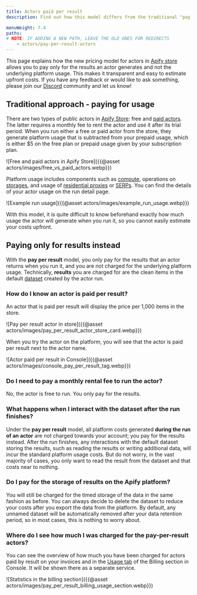 ```yaml
---
title: Actors paid per result
description: Find out how this model differs from the traditional "pay for usage" model and how this benefits you.

menuWeight: 7.4
paths:
# NOTE: IF ADDING A NEW PATH, LEAVE THE OLD ONES FOR REDIRECTS
    - actors/pay-per-result-actors
---
```


This page explains how the new pricing model for actors in [Apify store](https://apify.com/store) allows you to pay only for the results an actor generates and not the underlying platform usage. This makes it transparent and easy to estimate upfront costs. If you have any feedback or would like to ask something, please join our [Discord](https://discord.gg/qkMS6pU4cF) community and let us know!

## Traditional approach - paying for usage

There are two types of public actors in [Apify Store](https://apify.com/store): free and [paid actors](https://docs.apify.com/platform/actors/paid-actors). The latter requires a monthly fee to rent the actor and use it after its trial period. When you run either a free or paid actor from the store, they generate platform usage that is subtracted from your prepaid usage, which is either $5 on the free plan or prepaid usage given by your subscription plan.

![Free and paid actors in Apify Store]({{@asset actors/images/free_vs_paid_actors.webp}})

Platform usage includes components such as [compute](https://docs.apify.com/platform/actors/running/compute-units), operations on [storages](https://docs.apify.com/platform/storage), and usage of [residential proxies](https://docs.apify.com/platform/proxy/residential-proxy) or [SERPs](<https://docs.apify.com/platform/proxy/google-serp-proxy>). You can find the details of your actor usage on the run detail page.

![Example run usage]({{@asset actors/images/example_run_usage.webp}})

With this model, it is quite difficult to know beforehand exactly how much usage the actor will generate when you run it, so you cannot easily estimate your costs upfront.

## Paying only for results instead

With the **pay per result** model, you only pay for the results that an actor returns when you run it, and you are not charged for the underlying platform usage. Technically, **results** you are charged for are the clean items in the default [dataset](https://docs.apify.com/platform/storage/dataset) created by the actor run.

<!-- TODO - add a bit about the ability to set the maximum limits actor should return -->

### How do I know an actor is paid per result?
An actor that is paid per result will display the price per 1,000 items in the store.

![Pay per result actor in store]({{@asset actors/images/pay_per_result_actor_store_card.webp}})

When you try the actor on the platform, you will see that the actor is paid per result next to the actor name.

![Actor paid per result in Console]({{@asset actors/images/console_pay_per_result_tag.webp}})

### Do I need to pay a monthly rental fee to run the actor?
No, the actor is free to run. You only pay for the results.

### What happens when I interact with the dataset after the run finishes?
Under the **pay per result** model, all platform costs generated **during the run of an actor** are not charged towards your account; you pay for the results instead. After the run finishes, any interactions with the default dataset storing the results, such as reading the results or writing additional data, will incur the standard platform usage costs. But do not worry, in the vast majority of cases, you only want to read the result from the dataset and that costs near to nothing.

### Do I pay for the storage of results on the Apify platform?
You will still be charged for the timed storage of the data in the same fashion as before. You can always decide to delete the dataset to reduce your costs after you export the data from the platform. By default, any unnamed dataset will be automatically removed after your data retention period, so in most cases, this is nothing to worry about.

### Where do I see how much I was charged for the pay-per-result actors?
You can see the overview of how much you have been charged for actors paid by result on your invoices and in the [Usage tab](https://console.apify.com/billing) of the Billing section in Console. It will be shown there as a separate service.

![Statistics in the billing section]({{@asset actors/images/pay_per_result_billing_usage_section.webp}})

<!-- TODO - add info about where to see this at per-actor level -->
<!-- TODO - add info about how to see this on run detail -->

